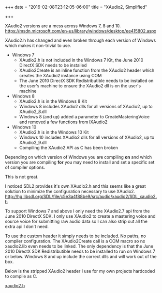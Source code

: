 +++
date = "2016-02-08T23:12:05-06:00"
title = "XAudio2, Simplified"

+++

XAudio2 versions are a mess across Windows 7, 8 and 10.
https://msdn.microsoft.com/en-us/library/windows/desktop/ee415802.aspx

XAudio2.h has changed and even broken through each version of Windows which makes it non-trivial to use.

- Windows 7
  - XAudio2.h is not included in the Windows 7 Kit, the June 2010 DirectX SDK needs to be installed
  - XAudio2Create is an inline function from the XAudio2 header which creates the XAudio2 instance using COM
  - The June 2010 DirectX SDK Redistributible needs to be installed on the user's machine to ensure the XAudio2 dll is on the user's machine
- Windows 8
  - XAudio2.h is in the Windows 8 Kit
  - Windows 8 includes XAudio2 dlls for all versions of XAudio2, up to XAudio2_8.dll
  - Windows 8 (and up) added a parameter to CreateMasteringVoice and removed a few functions from IXAudio2
- Windows 10
  - XAudio2.h is in the Windows 10 Kit
  - Windows 10 includes XAudio2 dlls for all versions of XAudio2, up to XAudio2_9.dll
  - Compiling the XAudio2 API as C has been broken

Depending on which version of Windows you are compiling __on__ and which version you are compiling __for__ you may need to install and set a specific set of compiler options.

This is not great.

I noticed SDL2 provides it's own XAudio2.h and this seems like a great solution to minimize the configuration necessary to use XAudio2.
http://hg.libsdl.org/SDL/file/c5e3a4f88be9/src/audio/xaudio2/SDL_xaudio2.h

To support Windows 7 and above I only need the XAudio2.7 api from the June 2010 DirectX SDK.  I only use XAudio2 to create a mastering voice and source voice for submitting raw audio data so I can also strip out all the extra api I don't need.

To use the custom header it simply needs to be included.  No paths, no compiler configuration.  The XAudio2Create call is a COM macro so no xaudio2.lib even needs to be linked.  The only dependency is that the June 2010 DirectX SDK Redistributible needs to be installed to run on Windows 7 or below.  Windows 8 and up include the correct dlls and will work out of the box.

Below is the stripped XAudio2 header I use for my own projects hardcoded to compile as C.

[xaudio2.h](/static/xaudio2.h)